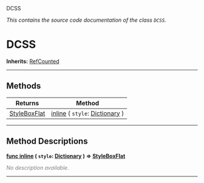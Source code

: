 
<div class="header-banner purple">
<div class="header-label purple">DCSS</div>
</div>

*This contains the source code documentation of the class `DCSS`.*
        
# DCSS
**Inherits:** [RefCounted](https://docs.godotengine.org/en/latest/classes/class_refcounted.html#class-refcounted)


--- 

## Methods
Returns | Method 
--- | --- 
<span class="hljs-attribute">[StyleBoxFlat](https://docs.godotengine.org/en/latest/classes/class_styleboxflat.html#class-styleboxflat)</span> | [<span class="hljs-title">inline</span>](#method-inline) ( `style`: [Dictionary](https://docs.godotengine.org/en/latest/classes/class_dictionary.html#class-dictionary) ) 
--- 
## Method Descriptions



<a class="header" id="method-inline" href="#method-inline">**<span class="hljs-attribute">func</span> [<span class="hljs-title">inline</span>](#method-inline) ( `style`: [Dictionary](https://docs.godotengine.org/en/latest/classes/class_dictionary.html#class-dictionary) )</a>  ⇒ <span class="hljs-attribute">[StyleBoxFlat](https://docs.godotengine.org/en/latest/classes/class_styleboxflat.html#class-styleboxflat)</span>** 



 <span style = "color: gray">*No description available.*</span> 

---

